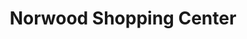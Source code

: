 ---
title: "Norwood Shopping Center"
url: /north-hills/norwood-shopping-center/
shop: Einkaufszentrum
---